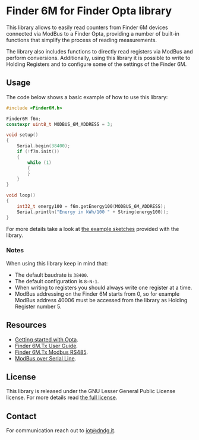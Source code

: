 # Finder 6M for Finder Opta library

This library allows to easily read counters from Finder 6M devices connected via ModBus to a Finder Opta, providing a number of
built-in functions that simplify the process of reading measurements.

The library also includes functions to directly read registers via ModBus and perform conversions. Additionally, using this library
it is possible to write to Holding Registers and to configure some of the settings of the Finder 6M.

## Usage

The code below shows a basic example of how to use this library:

```cpp
#include <Finder6M.h>

Finder6M f6m;
constexpr uint8_t MODBUS_6M_ADDRESS = 3;

void setup()
{
    Serial.begin(38400);
    if (!f7m.init())
    {
        while (1)
        {
        }
    }
}

void loop()
{
    int32_t energy100 = f6m.getEnergy100(MODBUS_6M_ADDRESS);
    Serial.println("Energy in kWh/100 " + String(energy100));
}
```

For more details take a look at [the example sketches](./examples/) provided with the library.

### Notes

When using this library keep in mind that:

* The default baudrate is `38400`.
* The default configuration is `8-N-1`.
* When writing to registers you should always write one register at a time.
* ModBus addressing on the Finder 6M starts from 0, so for example ModBus address 40006 must be accessed from the library as Holding
Register number 5.

## Resources

* [Getting started with Opta](https://opta.findernet.com/en/tutorial/getting-started).
* [Finder 6M.Tx User Guide](https://cdn.findernet.com/app/uploads/6M.Tx-User-Guide.pdf).
* [Finder 6M.Tx Modbus RS485](https://cdn.findernet.com/app/uploads/Modbus_RS485_6MTx.pdf).
* [ModBus over Serial Line](https://www.modbus.org/docs/Modbus_over_serial_line_V1_02.pdf).

## License

This library is released under the GNU Lesser General Public License license. For more details read [the full license](./LICENSE.txt).

## Contact

For communication reach out to <iot@dndg.it>.
